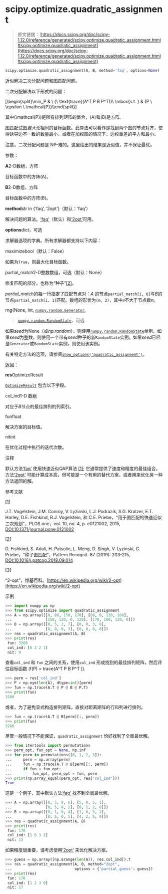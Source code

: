 # scipy.optimize.quadratic_assignment

> 原文链接：[https://docs.scipy.org/doc/scipy-1.12.0/reference/generated/scipy.optimize.quadratic_assignment.html#scipy.optimize.quadratic_assignment](https://docs.scipy.org/doc/scipy-1.12.0/reference/generated/scipy.optimize.quadratic_assignment.html#scipy.optimize.quadratic_assignment)

```py
scipy.optimize.quadratic_assignment(A, B, method='faq', options=None)
```

近似解决二次分配问题和图匹配问题。

二次分配解决以下形式的问题：

\[\begin{split}\min_P & \ {\ \text{trace}(A^T P B P^T)}\\ \mbox{s.t. } & {P \ \epsilon \ \mathcal{P}}\\\end{split}\]

其中\(\mathcal{P}\)是所有排列矩阵的集合，\(A\)和\(B\)是方阵。

图匹配试图*最大化*相同的目标函数。此算法可以看作是找到两个图的节点对齐，使得诱导边不一致的数量最小，或者在加权图的情况下，边权重差的平方和最小。

注意，二次分配问题是 NP-难的。这里给出的结果是近似值，并不保证最优。

参数：

**A**2-D数组，方阵

目标函数中的方阵\(A\)。

**B**2-D数组，方阵

目标函数中的方阵\(B\)。

**method**str in {‘faq’, ‘2opt’}（默认：‘faq’）

解决问题的算法。[‘faq’](../optimize.qap-faq.html#optimize-qap-faq)（默认）和[‘2opt’](../optimize.qap-2opt.html#optimize-qap-2opt)可用。

**options**dict，可选

求解器选项的字典。所有求解器都支持以下内容：

maximizebool（默认：False）

如果为`True`，则最大化目标函数。

partial_match2-D整数数组，可选（默认：None）

修复匹配的部分，也称为“种子”[[2]](#r62137ee13278-2)。

*partial_match*的每一行指定了匹配节点对：*A* 的节点`partial_match[i, 0]`与*B*的节点`partial_match[i, 1]`匹配。数组的形状为`(m, 2)`，其中`m`不大于节点数$n$。

rng{None, int, [`numpy.random.Generator`](https://numpy.org/devdocs/reference/random/generator.html#numpy.random.Generator "(in NumPy v2.0.dev0)"),

> [`numpy.random.RandomState`](https://numpy.org/devdocs/reference/random/legacy.html#numpy.random.RandomState "(in NumPy v2.0.dev0)")，可选

如果*seed*为None（或*np.random*），则使用[`numpy.random.RandomState`](https://numpy.org/devdocs/reference/random/legacy.html#numpy.random.RandomState "(in NumPy v2.0.dev0)")单例。如果*seed*为整数，则使用一个带有*seed*种子的新`RandomState`实例。如果*seed*已经是`Generator`或`RandomState`实例，则使用该实例。

有关特定方法的选项，请参阅[`show_options('quadratic_assignment')`](scipy.optimize.show_options.html#scipy.optimize.show_options "scipy.optimize.show_options")。

返回：

**res**OptimizeResult

[`OptimizeResult`](scipy.optimize.OptimizeResult.html#scipy.optimize.OptimizeResult "scipy.optimize.OptimizeResult") 包含以下字段。

col_ind1-D 数组

对应于*B*节点的最佳排列的列索引。

funfloat

解决方案的目标值。

nitint

在优化过程中执行的迭代次数。

注释

默认方法[‘faq’](../optimize.qap-faq.html#optimize-qap-faq) 使用快速近似QAP算法 [[1]](#r62137ee13278-1); 它通常提供了速度和精度的最佳组合。方法[‘2opt’](../optimize.qap-2opt.html#optimize-qap-2opt) 可能计算成本高，但可能是一个有用的替代方案，或者用来优化另一种方法返回的解。

参考文献

[[1](#id2)]

J.T. Vogelstein, J.M. Conroy, V. Lyzinski, L.J. Podrazik, S.G. Kratzer, E.T. Harley, D.E. Fishkind, R.J. Vogelstein, 和 C.E. Priebe，“用于图匹配的快速近似二次规划”，PLOS one，vol. 10, no. 4, p. e0121002, 2015, [DOI:10.1371/journal.pone.0121002](https://doi.org/10.1371/journal.pone.0121002)

[[2](#id1)]

D. Fishkind, S. Adali, H. Patsolic, L. Meng, D. Singh, V. Lyzinski, C. Priebe，“种子图匹配”，Pattern Recognit. 87 (2019): 203-215, [DOI:10.1016/j.patcog.2018.09.014](https://doi.org/10.1016/j.patcog.2018.09.014)

[3]

“2-opt”，维基百科。[https://en.wikipedia.org/wiki/2-opt](https://en.wikipedia.org/wiki/2-opt)

示例

```py
>>> import numpy as np
>>> from scipy.optimize import quadratic_assignment
>>> A = np.array([[0, 80, 150, 170], [80, 0, 130, 100],
...               [150, 130, 0, 120], [170, 100, 120, 0]])
>>> B = np.array([[0, 5, 2, 7], [0, 0, 3, 8],
...               [0, 0, 0, 3], [0, 0, 0, 0]])
>>> res = quadratic_assignment(A, B)
>>> print(res)
 fun: 3260
 col_ind: [0 3 2 1]
 nit: 9 
```

查看`col_ind` 和 `fun` 之间的关系，使用`col_ind` 形成找到的最佳排列矩阵，然后评估目标函数 \(f(P) = trace(A^T P B P^T )\).

```py
>>> perm = res['col_ind']
>>> P = np.eye(len(A), dtype=int)[perm]
>>> fun = np.trace(A.T @ P @ B @ P.T)
>>> print(fun)
3260 
```

或者，为了避免显式构造排列矩阵，直接对距离矩阵的行和列进行排列。

```py
>>> fun = np.trace(A.T @ B[perm][:, perm])
>>> print(fun)
3260 
```

尽管一般情况下不能保证，`quadratic_assignment` 恰好找到了全局最优解。

```py
>>> from itertools import permutations
>>> perm_opt, fun_opt = None, np.inf
>>> for perm in permutations([0, 1, 2, 3]):
...     perm = np.array(perm)
...     fun = np.trace(A.T @ B[perm][:, perm])
...     if fun < fun_opt:
...         fun_opt, perm_opt = fun, perm
>>> print(np.array_equal(perm_opt, res['col_ind']))
True 
```

这是一个例子，其中默认方法[‘faq’](../optimize.qap-faq.html#optimize-qap-faq) 找不到全局最优解。

```py
>>> A = np.array([[0, 5, 8, 6], [5, 0, 5, 1],
...               [8, 5, 0, 2], [6, 1, 2, 0]])
>>> B = np.array([[0, 1, 8, 4], [1, 0, 5, 2],
...               [8, 5, 0, 5], [4, 2, 5, 0]])
>>> res = quadratic_assignment(A, B)
>>> print(res)
 fun: 178
 col_ind: [1 0 3 2]
 nit: 13 
```

如果精度很重要，请考虑使用[‘2opt’](../optimize.qap-2opt.html#optimize-qap-2opt) 来优化解决方案。

```py
>>> guess = np.array([np.arange(len(A)), res.col_ind]).T
>>> res = quadratic_assignment(A, B, method="2opt",
...                            options = {'partial_guess': guess})
>>> print(res)
 fun: 176
 col_ind: [1 2 3 0]
 nit: 17 
```
